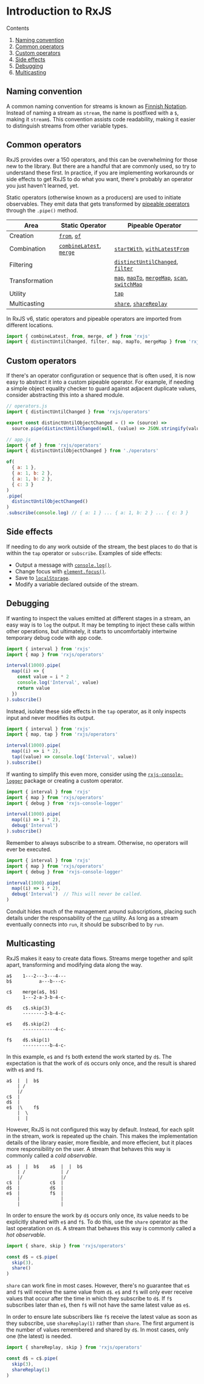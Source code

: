 # Introduction to RxJS

Contents

1. [Naming convention](#naming-convention)
2. [Common operators](#common-operators)
3. [Custom operators](#custom-operators)
4. [Side effects](#side-effects)
5. [Debugging](#debugging)
6. [Multicasting](#multicasting)

## Naming convention

A common naming convention for streams is known as [Finnish Notation](https://medium.com/@benlesh/observables-and-finnish-notation-df8356ed1c9b). Instead of naming a stream as `stream`, the name is postfixed with a `$`, making it `stream$`. This convention assists code readability, making it easier to distinguish streams from other variable types.

## Common operators

RxJS provides over a 150 operators, and this can be overwhelming for those new to the library. But there are a handful that are commonly used, so try to understand these first. In practice, if you are implementing workarounds or side effects to get RxJS to do what you want, there's probably an operator you just haven't learned, yet.

Static operators (otherwise known as a producers) are used to initiate observables. They emit data that gets transformed by [pipeable operators](https://github.com/ReactiveX/rxjs/blob/6.2.1/doc/pipeable-operators.md) through the `.pipe()` method.

| Area | Static Operator | Pipeable Operator |
| --- | --- | --- |
| Creation | [`from`], [`of`] | |
| Combination | [`combineLatest`], [`merge`] | [`startWith`], [`withLatestFrom`] |
| Filtering | | [`distinctUntilChanged`], [`filter`] |
| Transformation | | [`map`], [`mapTo`], [`mergeMap`], [`scan`], [`switchMap`] |
| Utility | | [`tap`] |
| Multicasting | | [`share`], [`shareReplay`] |

[`combineLatest`]: http://reactivex.io/rxjs/class/es6/Observable.js~Observable.html#static-method-combineLatest
[`distinctUntilChanged`]: http://reactivex.io/rxjs/class/es6/Observable.js~Observable.html#instance-method-distinctUntilChanged
[`filter`]: http://reactivex.io/rxjs/class/es6/Observable.js~Observable.html#instance-method-filter
[`from`]: http://reactivex.io/rxjs/class/es6/Observable.js~Observable.html#static-method-from
[`map`]: http://reactivex.io/rxjs/class/es6/Observable.js~Observable.html#instance-method-map
[`mapTo`]: http://reactivex.io/rxjs/class/es6/Observable.js~Observable.html#instance-method-mapTo
[`merge`]: http://reactivex.io/rxjs/class/es6/Observable.js~Observable.html#static-method-merge
[`mergeMap`]: http://reactivex.io/rxjs/class/es6/Observable.js~Observable.html#instance-method-mergeMap
[`of`]: http://reactivex.io/rxjs/class/es6/Observable.js~Observable.html#static-method-of
[`scan`]: http://reactivex.io/rxjs/class/es6/Observable.js~Observable.html#instance-method-scan
[`share`]: http://reactivex.io/rxjs/class/es6/Observable.js~Observable.html#instance-method-share
[`shareReplay`]: http://reactivex.io/rxjs/class/es6/Observable.js~Observable.html#instance-method-shareReplay
[`startWith`]: http://reactivex.io/rxjs/class/es6/Observable.js~Observable.html#instance-method-startWith
[`switchMap`]: http://reactivex.io/rxjs/class/es6/Observable.js~Observable.html#instance-method-switchMap
[`tap`]: http://reactivex.io/rxjs/class/es6/Observable.js~Observable.html#instance-method-do
[`withLatestFrom`]: http://reactivex.io/rxjs/class/es6/Observable.js~Observable.html#instance-method-withLatestFrom

In RxJS v6, static operators and pipeable operators are imported from different locations.

```js
import { combineLatest, from, merge, of } from 'rxjs'
import { distinctUntilChanged, filter, map, mapTo, mergeMap } from 'rxjs/operators'
```

## Custom operators

If there's an operator configuration or sequence that is often used, it is now easy to abstract it into a custom pipeable operator. For example, if needing a simple object equality checker to guard against adjacent duplicate values, consider abstracting this into a shared module.

```js
// operators.js
import { distinctUntilChanged } from 'rxjs/operators'

export const distinctUntilObjectChanged = () => (source) =>
  source.pipe(distinctUntilChanged(null, (value) => JSON.stringify(value)))

// app.js
import { of } from 'rxjs/operators'
import { distinctUntilObjectChanged } from './operators'

of(
  { a: 1 },
  { a: 1, b: 2 },
  { a: 1, b: 2 },
  { c: 3 }
)
.pipe(
  distinctUntilObjectChanged()
)
.subscribe(console.log) // { a: 1 } ... { a: 1, b: 2 } ... { c: 3 }
```

## Side effects

If needing to do any work outside of the stream, the best places to do that is within the `tap` operator or `subscribe`. Examples of side effects:

* Output a message with [`console.log()`](https://developer.mozilla.org/en-US/docs/Web/API/Console/log).
* Change focus with [`element.focus()`](https://developer.mozilla.org/en-US/docs/Web/API/HTMLElement/focus).
* Save to [`localStorage`](https://developer.mozilla.org/en-US/docs/Web/API/Window/localStorage).
* Modify a variable declared outside of the stream.

## Debugging

If wanting to inspect the values emitted at different stages in a stream, an easy way is to `log` the output. It may be tempting to inject these calls within other operations, but ultimately, it starts to uncomfortably intertwine temporary debug code with app code.

```js
import { interval } from 'rxjs'
import { map } from 'rxjs/operators'

interval(1000).pipe(
  map((i) => {
    const value = i * 2
    console.log('Interval', value)
    return value
  })
).subscribe()
```

Instead, isolate these side effects in the `tap` operator, as it only inspects input and never modifies its output.

```js
import { interval } from 'rxjs'
import { map, tap } from 'rxjs/operators'

interval(1000).pipe(
  map((i) => i * 2),
  tap((value) => console.log('Interval', value))
).subscribe()
```

If wanting to simplify this even more, consider using the [`rxjs-console-logger`](https://github.com/donaldaverill/rxjs-console-logger-operator) package or creating a custom operator.

```js
import { interval } from 'rxjs'
import { map } from 'rxjs/operators'
import { debug } from 'rxjs-console-logger'

interval(1000).pipe(
  map((i) => i * 2),
  debug('Interval')
).subscribe()
```

Remember to always subscribe to a stream. Otherwise, no operators will ever be executed.

```js
import { interval } from 'rxjs'
import { map } from 'rxjs/operators'
import { debug } from 'rxjs-console-logger'

interval(1000).pipe(
  map((i) => i * 2),
  debug('Interval')  // This will never be called.
)
```

Conduit hides much of the management around subscriptions, placing such details under the responsability of the [`run`](../packages/conduit-rxjs/#run) utility. As long as a stream eventually connects into `run`, it should be subscribed to by `run`.

## Multicasting

RxJS makes it easy to create data flows. Streams merge together and split apart, transforming and modifying data along the way.

```
a$    1---2---3---4---
b$          a---b---c-

c$    merge(a$, b$)
      1---2-a-3-b-4-c-

d$    c$.skip(3)
      --------3-b-4-c-

e$    d$.skip(2)
      ------------4-c-

f$    d$.skip(1)
      ----------b-4-c-
```

In this example, `e$` and `f$` both extend the work started by `d$`. The expectation is that the work of `d$` occurs only once, and the result is shared with `e$` and `f$`.

```
a$  |  |  b$
    | /
    |/
c$  |
d$  |
e$  |\    f$
    |  \
    |  |
```

However, RxJS is not configured this way by default. Instead, for each split in the stream, work is repeated up the chain. This makes the implementation details of the library easier, more flexible, and more effecient, but it places more responsibility on the user. A stream that behaves this way is commonly called a *cold observable*.

```
a$  |  |  b$    a$  |  |  b$
    | /             | /
    |/              |/
c$  |           c$  |
d$  |           d$  |
e$  |           f$  |
    |               |
    |               |
```

In order to ensure the work by `d$` occurs only once, its value needs to be explicitly shared with `e$` and `f$`. To do this, use the `share` operator as the last operatation on `d$`. A stream that behaves this way is commonly called a *hot observable*.

```js
import { share, skip } from 'rxjs/operators'

const d$ = c$.pipe(
  skip(3),
  share()
)
```

`share` can work fine in most cases. However, there's no guarantee that `e$` and `f$` will receive the same value from `d$`. `e$` and `f$` will only ever receive values that occur after the time in which they subscribe to `d$`. If `f$` subscribes later than `e$`, then `f$` will not have the same latest value as `e$`.

In order to ensure late subscribers like `f$` receive the latest value as soon as they subscribe, use `shareReplay(1)` rather than `share`. The first argument is the number of values remembered and shared by `d$`. In most cases, only one (the latest) is needed.

```js
import { shareReplay, skip } from 'rxjs/operators'

const d$ = c$.pipe(
  skip(3),
  shareReplay(1)
)
```
